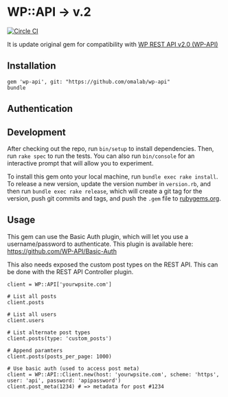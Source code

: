 # WP::API -> v.2

[![Circle CI](https://circleci.com/gh/colinyoung/wp-api.png?style=badge)](https://circleci.com/gh/colinyoung/wp-api)

It is update original gem for compatibility with [WP REST API v2.0 (WP-API)](http://v2.wp-api.org/)

## Installation

    gem 'wp-api', git: "https://github.com/omalab/wp-api"
    bundle

## Authentication



## Development

After checking out the repo, run `bin/setup` to install dependencies. Then, run `rake spec` to run the tests. You can also run `bin/console` for an interactive prompt that will allow you to experiment.

To install this gem onto your local machine, run `bundle exec rake install`. To release a new version, update the version number in `version.rb`, and then run `bundle exec rake release`, which will create a git tag for the version, push git commits and tags, and push the `.gem` file to [rubygems.org](https://rubygems.org).

## Usage

This gem can use the Basic Auth plugin, which will let you use a username/password to authenticate.
This plugin is available here: https://github.com/WP-API/Basic-Auth

This also needs exposed the custom post types on the REST API. This can be done with the REST API Controller plugin.

```
client = WP::API['yourwpsite.com']

# List all posts
client.posts

# List all users
client.users

# List alternate post types
client.posts(type: 'custom_posts')

# Append paramters
client.posts(posts_per_page: 1000)

# Use basic auth (used to access post meta)
client = WP::API::Client.new(host: 'yourwpsite.com', scheme: 'https', user: 'api', password: 'apipassword')
client.post_meta(1234) # => metadata for post #1234

```
